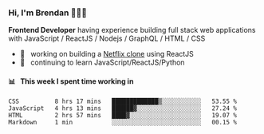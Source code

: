 ### Hi, I'm Brendan 👨🏻‍💻

<b>Frontend Developer</b> having experience building full stack web applications with JavaScript / ReactJS / Nodejs / GraphQL / HTML / CSS</p>

 - 🚀 	&nbsp; working on building a [Netflix clone](https://github.com/brendantfinn/netflix-clone) using ReactJS
 - 🌱 	&nbsp; continuing to learn JavaScript/ReactJS/Python

 
 
#### 📊 	&nbsp; This week I spent time working in
<!--START_SECTION:waka-->
```text
CSS          8 hrs 17 mins   █████████████▒░░░░░░░░░░░   53.55 % 
JavaScript   4 hrs 13 mins   ██████▓░░░░░░░░░░░░░░░░░░   27.24 % 
HTML         2 hrs 57 mins   ████▓░░░░░░░░░░░░░░░░░░░░   19.07 % 
Markdown     1 min           ░░░░░░░░░░░░░░░░░░░░░░░░░   00.15 % 
```
<!--END_SECTION:waka-->
